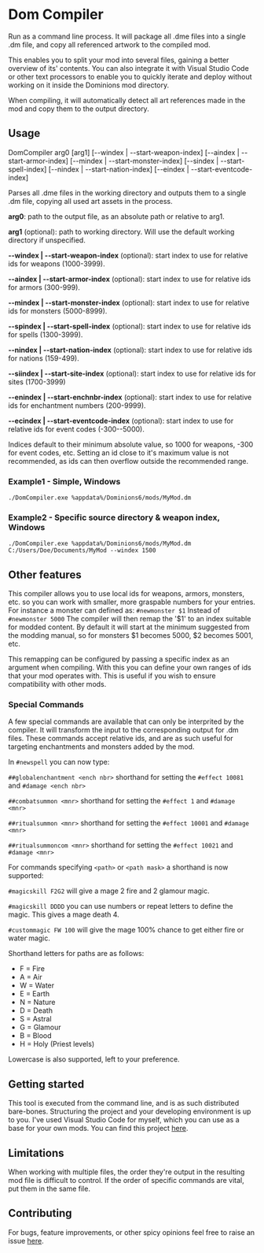 # Dom Compiler
Run as a command line process. It will package all .dme files into a single .dm file, and copy all referenced artwork to the compiled mod.

This enables you to split your mod into several files, gaining a better overview of its' contents. You can also integrate it with Visual Studio Code or other text processors to enable you to quickly iterate and deploy without working on it inside the Dominions mod directory.

When compiling, it will automatically detect all art references made in the mod and copy them to the output directory.

## Usage
DomCompiler arg0 [arg1] [--windex | --start-weapon-index] [--aindex | --start-armor-index] [--mindex | --start-monster-index] [--sindex | --start-spell-index] [--nindex | --start-nation-index] [--eindex | --start-eventcode-index]

Parses all .dme files in the working directory and outputs them to a single .dm file, copying all used art assets in the process.

**arg0**: path to the output file, as an absolute path or relative to arg1.

**arg1** (optional): path to working directory. Will use the default working directory if unspecified.

**--windex | --start-weapon-index** (optional): start index to use for relative ids for weapons (1000-3999).

**--aindex | --start-armor-index** (optional): start index to use for relative ids for armors (300-999).

**--mindex | --start-monster-index** (optional): start index to use for relative ids for monsters (5000-8999).

**--spindex | --start-spell-index** (optional): start index to use for relative ids for spells (1300-3999).

**--nindex | --start-nation-index** (optional): start index to use for relative ids for nations (159-499).

**--siindex | --start-site-index** (optional): start index to use for relative ids for sites (1700-3999)

**--enindex | --start-enchnbr-index** (optional): start index to use for relative ids for enchantment numbers (200-9999).

**--ecindex | --start-eventcode-index** (optional): start index to use for relative ids for event codes (-300--5000).


Indices default to their minimum absolute value, so 1000 for weapons, -300 for event codes, etc. Setting an id close to it's maximum value is not recommended, as ids can then overflow outside the recommended range.

### Example1 - Simple, Windows
`./DomCompiler.exe %appdata%/Dominions6/mods/MyMod.dm`
### Example2 - Specific source directory & weapon index, Windows
`./DomCompiler.exe %appdata%/Dominions6/mods/MyMod.dm C:/Users/Doe/Documents/MyMod --windex 1500`
## Other features
This compiler allows you to use local ids for weapons, armors, monsters, etc. so you can work with smaller, more graspable numbers for your entries. For instance a monster can defined as:
`#newmonster $1`
Instead of
`#newmonster 5000`
The compiler will then remap the '$1' to an index suitable for modded content. By default it will start at the minimum suggested from the modding manual, so for monsters $1 becomes 5000, $2 becomes 5001, etc.

This remapping can be configured by passing a specific index as an argument when compiling. With this you can define your own ranges of ids that your mod operates with. This is useful if you wish to ensure compatibility with other mods.

### Special Commands
A few special commands are available that can only be interprited by the compiler. It will transform the input to the corresponding output for .dm files. These commands accept relative ids, and are as such useful for targeting enchantments and monsters added by the mod.

In `#newspell` you can now type:

`##globalenchantment <ench nbr>` shorthand for setting the `#effect 10081` and `#damage <ench nbr>`

`##combatsummon <mnr>` shorthand for setting the `#effect 1` and `#damage <mnr>`

`##ritualsummon <mnr>` shorthand for setting the `#effect 10001` and `#damage <mnr>`

`##ritualsummoncom <mnr>` shorthand for setting the `#effect 10021` and `#damage <mnr>`

For commands specifying `<path>` or `<path mask>` a shorthand is now supported: 

`#magicskill F2G2` will give a mage 2 fire and 2 glamour magic.

`#magicskill DDDD` you can use numbers or repeat letters to define the magic. This gives a mage death 4.

`#custommagic FW 100` will give the mage 100% chance to get either fire or water magic.

Shorthand letters for paths are as follows:

- F = Fire
- A = Air
- W = Water
- E = Earth
- N = Nature
- D = Death
- S = Astral
- G = Glamour
- B = Blood
- H = Holy (Priest levels)

Lowercase is also supported, left to your preference.

## Getting started
This tool is executed from the command line, and is as such distributed bare-bones. Structuring the project and your developing environment is up to you. I've used Visual Studio Code for myself, which you can use as a base for your own mods. You can find this project [here](https://github.com/Ryxali/Dom-6-Dwarf-Faction).

## Limitations
When working with multiple files, the order they're output in the resulting mod file is difficult to control. If the order of specific commands are vital, put them in the same file.

## Contributing
For bugs, feature improvements, or other spicy opinions feel free to raise an issue [here](https://github.com/Ryxali/DomCompiler/issues).
